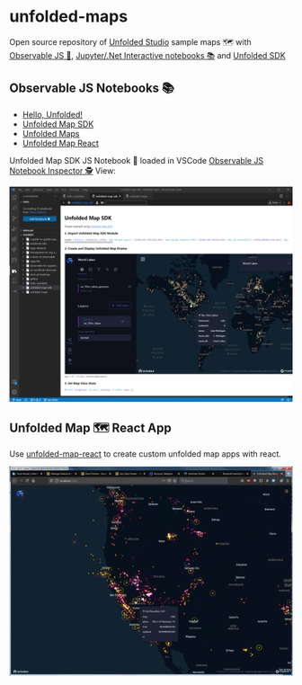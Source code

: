 # unfolded-maps

Open source repository of [Unfolded Studio](https://studio.unfolded.ai) sample maps 🗺️ with [Observable JS 📓](https://observablehq.com/collection/@randomfractals/unfolded), [Jupyter/.Net Interactive notebooks 📚](https://code.visualstudio.com/updates/v1_53#_notebooks) and [Unfolded SDK](https://docs.unfolded.ai/)


## Observable JS Notebooks 📚

- [Hello, Unfolded!](https://observablehq.com/@randomfractals/hello-unfolded)
- [Unfolded Map SDK](https://observablehq.com/@randomfractals/unfolded-map-sdk)
- [Unfolded Maps](https://observablehq.com/@randomfractals/unfolded-maps)
- [Unfolded Map React](https://observablehq.com/@randomfractals/unfolded-map-react)

Unfolded Map SDK JS Notebook 📓 loaded in VSCode [Observable JS Notebook Inspector 🕵️](https://marketplace.visualstudio.com/items?itemName=RandomFractalsInc.js-notebook-inspector) View:

![Notebook 📓 Inspector 🕵️](https://github.com/RandomFractals/unfolded-maps/blob/main/docs/images/unfolded-map-sdk-nb-view.png?raw=true 
 "JS Notebook 📓 Inspector 🕵️ Unfolded Map SDK View")

## Unfolded Map 🗺️ React App

Use [unfolded-map-react](https://github.com/RandomFractals/unfolded-map-react) to create custom unfolded map apps with react.

![Unfolded Map 🗺️ React App](https://github.com/RandomFractals/unfolded-map-react/blob/main/docs/images/unfolded-map-react.png?raw=true 
 "Unfolded Map 🗺 React App")